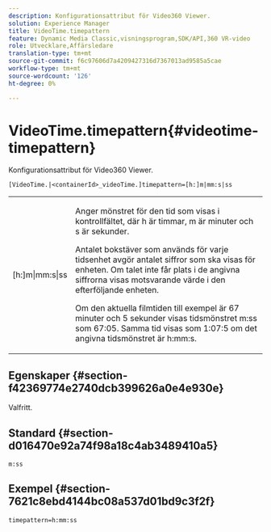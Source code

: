 ```yaml
---
description: Konfigurationsattribut för Video360 Viewer.
solution: Experience Manager
title: VideoTime.timepattern
feature: Dynamic Media Classic,visningsprogram,SDK/API,360 VR-video
role: Utvecklare,Affärsledare
translation-type: tm+mt
source-git-commit: f6c97606d7a4209427316d7367013ad9585a5cae
workflow-type: tm+mt
source-wordcount: '126'
ht-degree: 0%

---
```



# VideoTime.timepattern{#videotime-timepattern}

Konfigurationsattribut för Video360 Viewer.

`[VideoTime.|<containerId>_videoTime.]timepattern=[h:]m|mm:s|ss`

<table id="table_C616483932C2482CA9794DDD7313FD7C"> 
 <tbody> 
  <tr> 
   <td colname="col1"> <p> <span class="codeph"> [h:]m|mm:s|ss</span> </p> </td> 
   <td colname="col2"> <p> Anger mönstret för den tid som visas i kontrollfältet, där <span class="codeph"> h</span> är timmar, <span class="codeph"> m</span> är minuter och <span class="codeph"> s</span> är sekunder. </p> <p>Antalet bokstäver som används för varje tidsenhet avgör antalet siffror som ska visas för enheten. Om talet inte får plats i de angivna siffrorna visas motsvarande värde i den efterföljande enheten. </p> <p>Om den aktuella filmtiden till exempel är 67 minuter och 5 sekunder visas tidsmönstret <span class="codeph"> m:ss</span> som 67:05. Samma tid visas som 1:07:5 om det angivna tidsmönstret är <span class="codeph"> h:mm:s</span>. </p> </td> 
  </tr> 
 </tbody> 
</table>

## Egenskaper {#section-f42369774e2740dcb399626a0e4e930e}

Valfritt.

## Standard {#section-d016470e92a74f98a18c4ab3489410a5}

`m:ss`

## Exempel {#section-7621c8ebd4144bc08a537d01bd9c3f2f}

```
timepattern=h:mm:ss
```

